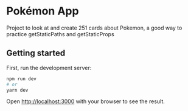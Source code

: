 # Pokémon App

Project to look at and create 251 cards about Pokemon, a good way to practice getStaticPaths and getStaticProps

## Getting started

First, run the development server:

```bash
npm run dev
# or
yarn dev
```

Open [http://localhost:3000](http://localhost:3000) with your browser to see the result.

